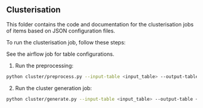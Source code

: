 ## Clusterisation

This folder contains the code and documentation for the clusterisation jobs of items based on JSON configuration files.

To run the clusterisation job, follow these steps:

See the airflow job for table configurations.

1. Run the preprocessing:

```sh
python cluster/preprocess.py --input-table <input_table> --output-table <output_table> --config-file-name <config_file_name> --cluster-prefix <cluster_prefix>
```

2. Run the cluster generation job:

```sh
python cluster/generate.py --input-table <input_table> --output-table <output_table> --config-file-name <config_file_name> --cluster-prefix <cluster_prefix>
```